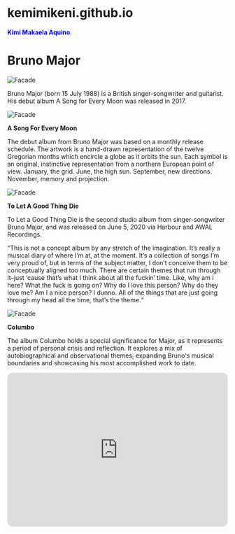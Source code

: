 # kemimikeni.github.io
 <span style="color:blue"> **Kimi Makaela Aquino**</span>.

# Bruno Major

![Facade](https://aphrodite.gmanetwork.com/entertainment/articles/900_675_4_-20230505131944.jpg)


Bruno Major (born 15 July 1988) is a British singer-songwriter and guitarist. His debut album A Song for Every Moon was released in 2017.


![Facade](https://freight.cargo.site/w/1500/q/75/i/4e1bef7f44c00aef156dd9a7e6b37e53a82afc8ae13357af5a22f40bac0fc973/V-ASFEM-A.png)

**A Song For Every Moon**

The debut album from Bruno Major was based on a monthly release schedule. The artwork is a hand-drawn representation of the twelve Gregorian months which encircle a globe as it orbits the sun. Each symbol is an original, instinctive representation from a northern European point of view. January, the grid. June, the high sun. September, new directions. November, memory and projection. 


![Facade](https://is1-ssl.mzstatic.com/image/thumb/Music112/v4/1e/4d/0c/1e4d0c2d-e49c-b8ed-c975-274bf347ac1a/5056167122319.jpg/600x600bf-60.jpg)

**To Let A Good Thing Die**

To Let a Good Thing Die is the second studio album from singer-songwriter Bruno Major, and was released on June 5, 2020 via Harbour and AWAL Recordings.

“This is not a concept album by any stretch of the imagination. It’s really a musical diary of where I’m at, at the moment. It’s a collection of songs I’m very proud of, but in terms of the subject matter, I don’t conceive them to be conceptually aligned too much. There are certain themes that run through it–just ‘cause that’s what I think about all the fuckin’ time. Like, why am I here? What the fuck is going on? Why do I love this person? Why do they love me? Am I a nice person? I dunno. All of the things that are just going through my head all the time, that’s the theme.“


![Facade](https://shop.darksiderecords.com/cdn/shop/files/71tW5aj2M9L._AC_UY218.jpg?v=1698703567)

**Columbo**

The album Columbo holds a special significance for Major, as it represents a period of personal crisis and reflection. It explores a mix of autobiographical and observational themes, expanding Bruno's musical boundaries and showcasing his most accomplished work to date.

<div class="embed-spotify-list">
<iframe style="border-radius:12px" src="https://open.spotify.com/embed/artist/0hDjKSKjl1DC7ovYTDJHe8?utm_source=generator" width="100%" 
 height="352" 
 frameBorder="0" 
allowfullscreen="" 
 allow="autoplay; 
 clipboard-write; 
 encrypted-media; 
 fullscreen; picture-in-picture" 
 loading="lazy"></iframe>

